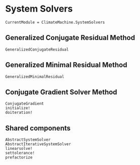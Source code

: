 # System Solvers

```@meta
CurrentModule = ClimateMachine.SystemSolvers
```

## Generalized Conjugate Residual Method

```@docs
GeneralizedConjugateResidual
```

## Generalized Minimal Residual Method

```@docs
GeneralizedMinimalResidual
```

## Conjugate Gradient Solver Method
```@docs
ConjugateGradient
initialize!
doiteration!
```

## Shared components

```@docs
AbstractSystemSolver
AbstractIterativeSystemSolver
linearsolve!
settolerance!
prefactorize
```
